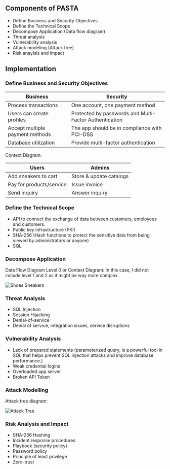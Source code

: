 
## Components of PASTA
* Define Business and Security Objectives
* Define the Technical Scope
* Decompose Application (Data flow diagram)
* Threat analysis
* Vulnerability analysis
* Attack modeling (Attack tree)
* Risk anaylsis and impact

## Implementation

### Define Business and Security Objectives 
|Business| Security |
|---|---|
|Process transactions|One account, one payment method|
|Users can create profiles| Protected by passwords and Multi-Factor Authentication|
|Accept multiple payment methods| The app should be in compliance with PCI-DSS|
|Database utilization |Provide multi-factor authentication|

Context Diagram:
  
|Users|Admins|
|---|---|
|Add sneakers to cart|Store & update catalogs|
|Pay for products/service|Issue invoice|
|Send inquiry |Answer inquiry|

### Define the Technical Scope
* API to connect the exchange of data between customers, employees and customers.
* Public key infrastructure (PKI)
* SHA-256 (Hash functions to protect the sensitive data from being viewed by administrators or anyone)
* SQL
  
### Decompose Application
Data Flow Diagram Level 0 or Context Diagram:
In this case, I did not include level 1 and 2 as it might be way more complex. 

 ![Shoes Sneakers](https://github.com/Kwangsa19/Ketmanto-Google-Cybersecurity-Portfolio/assets/135963482/ef4cdb65-228c-4a8d-be4e-927f6e42e036)

### Threat Analysis
* SQL Injection
* Session Hijacking
* Denial-of-service
* Denial of service, integration issues, service disruptions
 
### Vulnerability Analysis
* Lack of prepared statements (parameterized query, is a powerful tool in SQL that helps prevent SQL injection attacks and improve database performance.)
* Weak credential logins
* Overloaded app server
* Broken API Token

### Attack Modelling
Attack tree diagram: 

![Attack Tree](https://github.com/Kwangsa19/Ketmanto-Google-Cybersecurity-Portfolio/assets/135963482/80791f97-92bb-41d8-be20-6681d1a8ed37)

### Risk Analysis and Impact 
* SHA-256 Hashing
* Incident response procedures
* Playbook (security policy)
* Password policy
* Principle of least privilege
* Zero-trust
